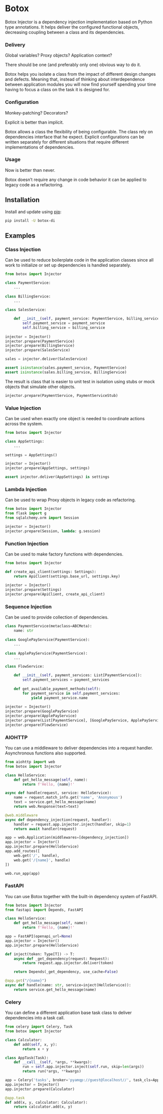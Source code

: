 # Botox

Botox Injector is a dependency injection implementation based on Python type annotations.
It helps deliver the configured functional objects, decreasing coupling between a class and its dependencies.

### Delivery 

Global variables? Proxy objects? Application context?

There should be one (and preferably only one) obvious way to do it.

Botox helps you isolate a class from the impact of different design changes and defects. 
Meaning that, instead of thinking about interdependence between application modules
you will now find yourself spending your time having to focus a class on the task it is designed for.

### Configuration

Monkey-patching? Decorators?

Explicit is better than implicit.

Botox allows a class the flexibility of being configurable.
The class rely on dependencies interface that he expect.
Explicit configurations can be written separately for different
situations that require different implementations of dependencies.
  
### Usage

Now is better than never.

Botox doesn’t require any change in code behavior it can be applied to legacy code as a refactoring.

## Installation

Install and update using [pip](https://pip.pypa.io/en/stable/quickstart/):

```bash
pip install -U botox-di
```

## Examples

### Class Injection

Can be used to reduce boilerplate code in the application classes since 
all work to initialize or set up dependencies is handled separately.

```python
from botox import Injector

class PaymentService:
    ...
    
class BillingService:
    ...
    
class SalesService:

    def __init__(self, payment_service: PaymentService, billing_service: BillingService):
        self.payment_service = payment_service
        self.billing_service = billing_service
   
injector = Injector()
injector.prepare(PaymentService)
injector.prepare(BillingService)
injector.prepare(SalesService)

sales = injector.deliver(SalesService)

assert isinstance(sales.payment_service, PaymentService)
assert isinstance(sales.billing_service, BillingService)
```

The result is class that is easier to unit test in 
isolation using stubs or mock objects that simulate other objects.

```python
injector.prepare(PaymentService, PaymentServiceStub)
```

### Value Injection

Can be used when exactly one object is needed to coordinate actions across the system.

```python
from botox import Injector

class AppSettings:
    ...
    
settings = AppSettings()

injector = Injector()
injector.prepare(AppSettings, settings)

assert injector.deliver(AppSettings) is settings
```

### Lambda Injection

Can be used to wrap Proxy objects in legacy code as refactoring.

```python
from botox import Injector
from flask import g
from sqlalchemy.orm import Session

injector = Injector()
injector.prepare(Session, lambda: g.session)
```

### Function Injection

Can be used to make factory functions with dependencies.

```python
from botox import Injector

def create_api_client(settings: Settings):
    return ApiClient(settings.base_url, settings.key)
    
injector = Injector()
injector.prepare(Settings)
injector.prepare(ApiClient, create_api_client)
```

### Sequence Injection

Can be used to provide collection of dependencies.

```python
class PaymentService(metaclass=ABCMeta):
    name: str
    
class GooglePayService(PaymentService):
    ...
    
class ApplePayService(PaymentService):
    ...

class FlowService:

    def __init__(self, payment_services: List[PaymentService]):
        self.payment_services = payment_services
        
    def get_available_payment_methods(self):
        for payment_service in self.payment_services:
            yield payment_service.name
    
injector = Injector()
injector.prepare(GooglePayService)
injector.prepare(ApplePayService)
injector.prepare(List[PaymentService], [GooglePayService, ApplePayService])
injector.prepare(FlowService)

```

### AIOHTTP

You can use a middleware to deliver dependencies into a request handler. Asynchronous functions also supported.

```python
from aiohttp import web
from botox import Injector

class HelloService:
    def get_hello_message(self, name):
        return f'Hello, {name}!'

async def handle(request, service: HelloService):
    name = request.match_info.get('name', 'Anonymous')
    text = service.get_hello_message(name)
    return web.Response(text=text)

@web.middleware
async def dependency_injection(request, handler):
    handler = request.app.injector.inject(handler, skip=1)
    return await handler(request)

app = web.Application(middlewares=[dependency_injection])
app.injector = Injector()
app.injector.prepare(HelloService)
app.add_routes([
    web.get('/', handle),
    web.get('/{name}', handle)
])

web.run_app(app)
```

### FastAPI

You can use Botox together with the built-in dependency system of FastAPI.

```python
from botox import Injector
from fastapi import Depends, FastAPI

class HelloService:
    def get_hello_message(self, name):
        return f'Hello, {name}!'

app = FastAPI(openapi_url=None)
app.injector = Injector()
app.injector.prepare(HelloService)

def inject(token: Type[T]) -> T:
    async def _get_dependency(request: Request):
        return request.app.injector.deliver(token)

    return Depends(_get_dependency, use_cache=False)

@app.get("/{name}")
async def handle(name: str, service=inject(HelloService)):
    return service.get_hello_message(name)

```

### Celery

You can define a different application base task class to deliver dependencies into a task call.

```python
from celery import Celery, Task
from botox import Injector

class Calculator:
    def add(self, x, y):
        return x + y

class AppTask(Task):
    def __call__(self, *args, **kwargs):
        run = self.app.injector.inject(self.run, skip=len(args))
        return run(*args, **kwargs)

app = Celery('tasks', broker='pyamqp://guest@localhost//', task_cls=AppTask)
app.injector = Injector()
app.injector.prepare(Calculator)

@app.task
def add(x, y, calculator: Calculator):
    return calculator.add(x, y)
```